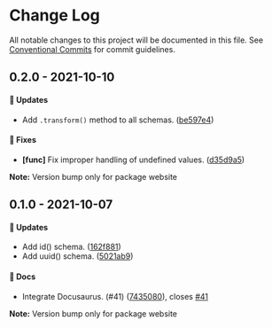 # Change Log

All notable changes to this project will be documented in this file.
See [Conventional Commits](https://conventionalcommits.org) for commit guidelines.

## 0.2.0 - 2021-10-10

#### 🚀 Updates

- Add `.transform()` method to all schemas. ([be597e4](https://github.com/milesj/optimal/commit/be597e4))

#### 🐞 Fixes

- **[func]** Fix improper handling of undefined values. ([d35d9a5](https://github.com/milesj/optimal/commit/d35d9a5))

**Note:** Version bump only for package website





## 0.1.0 - 2021-10-07

#### 🚀 Updates

- Add id() schema. ([162f881](https://github.com/milesj/optimal/commit/162f881))
- Add uuid() schema. ([5021ab9](https://github.com/milesj/optimal/commit/5021ab9))

#### 📘 Docs

- Integrate Docusaurus. (#41) ([7435080](https://github.com/milesj/optimal/commit/7435080)), closes [#41](https://github.com/milesj/optimal/issues/41)

**Note:** Version bump only for package website
